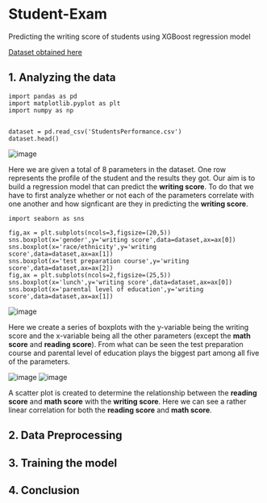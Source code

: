 # Student-Exam
Predicting the writing score of students using XGBoost regression model

[Dataset obtained here](https://www.kaggle.com/spscientist/students-performance-in-exams) 

## 1. Analyzing the data
``` 
import pandas as pd
import matplotlib.pyplot as plt
import numpy as np


dataset = pd.read_csv('StudentsPerformance.csv')
dataset.head()
``` 
![image](https://user-images.githubusercontent.com/64945381/110489786-40257580-8122-11eb-86e0-e83d849da1d2.png)

Here we are given a total of 8 parameters in the dataset. One row represents the profile of the student and the results they got. Our aim is to build a regression model that can predict the __writing score__. To do that we have to first analyze whether or not each of the parameters correlate with one another and how signficant are they in predicting the __writing score__.

```
import seaborn as sns

fig,ax = plt.subplots(ncols=3,figsize=(20,5))
sns.boxplot(x='gender',y='writing score',data=dataset,ax=ax[0])
sns.boxplot(x='race/ethnicity',y='writing score',data=dataset,ax=ax[1])
sns.boxplot(x='test preparation course',y='writing score',data=dataset,ax=ax[2])
fig,ax = plt.subplots(ncols=2,figsize=(25,5))
sns.boxplot(x='lunch',y='writing score',data=dataset,ax=ax[0])
sns.boxplot(x='parental level of education',y='writing score',data=dataset,ax=ax[1])
```
![image](https://user-images.githubusercontent.com/64945381/110493144-25a0cb80-8125-11eb-9fa1-186c5ad29cc7.png)

Here we create a series of boxplots with the y-variable being the writing score and the x-variable being all the other parameters (except the __math score__ and __reading score__). From what can be seen the test preparation course and parental level of education plays the biggest part among all five of the parameters.

![image](https://user-images.githubusercontent.com/64945381/110494616-59c8bc00-8126-11eb-8bdc-de076d0970b9.png)
![image](https://user-images.githubusercontent.com/64945381/110494553-4e759080-8126-11eb-9f6d-8d5d2738d877.png)

A scatter plot is created to determine the relationship between the __reading score__ and __math score__ with the __writing score__. Here we can see a rather linear correlation for both the __reading score__ and __math score__. 
## 2. Data Preprocessing

## 3. Training the model

## 4. Conclusion
